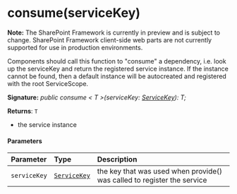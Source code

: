 # consume(serviceKey)
**Note:** The SharePoint Framework is currently in preview and is subject to change. SharePoint Framework client-side web parts are not currently supported for use in production environments.



Components should call this function to "consume" a dependency, i.e. look up the serviceKey and return the registered service instance. If the instance cannot be found, then a default instance will be autocreated and registered with the root ServiceScope.

**Signature:** _public consume < T >(serviceKey: [ServiceKey](../sp-core-library/class/servicekey.md)<T>): T;_

**Returns**: `T`



- the service instance

#### Parameters


| Parameter	   | Type    | Description |
|:-------------|:---------------|:------------|
| `serviceKey`    | [`ServiceKey`](../sp-core-library/class/servicekey.md)<T> | the key that was used when provide() was called to register the service |



